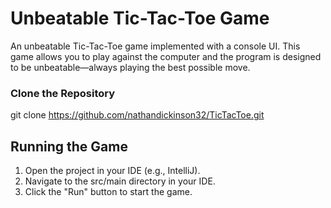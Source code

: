 # Unbeatable Tic-Tac-Toe Game

An unbeatable Tic-Tac-Toe game implemented with a console UI. This game allows you to play against the computer and the program is designed to be unbeatable—always playing the best possible move.

### Clone the Repository

git clone https://github.com/nathandickinson32/TicTacToe.git

## Running the Game

1. Open the project in your IDE (e.g., IntelliJ).
2. Navigate to the src/main directory in your IDE.
3. Click the "Run" button to start the game.

